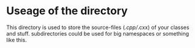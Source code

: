 # Useage of the directory
This directory is used to store the source-files (*.cpp/*.cxx) of your classes and stuff.
subdirectories could be used for big namespaces or something like this.
